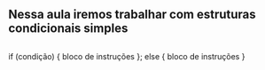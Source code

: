 ## Nessa aula iremos trabalhar com estruturas condicionais simples

<!-- Estrutura condicional simples -->
##
if (condição) {
    bloco de instruções
}; else {
    bloco de instruções
}
##

